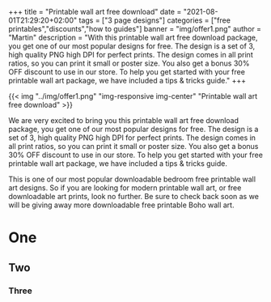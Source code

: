 +++
title = "Printable wall art free download"
date = "2021-08-01T21:29:20+02:00"
tags = ["3 page designs"]
categories = ["free printables","discounts","how to guides"]
banner = "img/offer1.png"
author = "Martin"
description = "With this printable wall art free download package, you get one of our most popular designs for free. The design is a set of 3, high quality PNG high DPI for perfect prints. The design comes in all print ratios, so you can print it small or poster size. You also get a bonus 30% OFF discount to use in our store. To help you get started with your free printable wall art package, we have included a tips & tricks guide."
+++

{{< img "../img/offer1.png" "img-responsive img-center" "Printable wall art free download" >}}

We are very excited to bring you this printable wall art free download package, you get one of our most popular designs for free. The design is a set of 3, high quality PNG high DPI for perfect prints. The design comes in all print ratios, so you can print it small or poster size. You also get a bonus 30% OFF discount to use in our store. To help you get started with your free printable wall art package, we have included a tips & tricks guide.

This is one of our most popular downloadable bedroom free printable wall art designs. So if you are looking for modern printable wall art, or free downloadable art prints, look no further. Be sure to check back soon as we will be giving away more downloadable free printable Boho wall art.





# One
## Two
### Three
